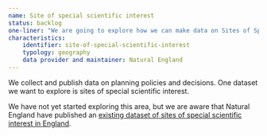 ```yaml
---
name: Site of special scientific interest
status: backlog
one-liner: "We are going to explore how we can make data on Sites of Special Scientific Interest easier to find, use and trust."
characteristics:
    identifier: site-of-special-scientific-interest
    typology: geography
    data provider and maintainer: Natural England
---
```


We collect and publish data on planning policies and decisions. One dataset we want to explore is sites of special scientific interest. 

We have not yet started exploring this area, but we are aware that Natural England have published an [existing dataset of sites of special scientific interest in England](https://naturalengland-defra.opendata.arcgis.com/datasets/f10cbb4425154bfda349ccf493487a80_0).
